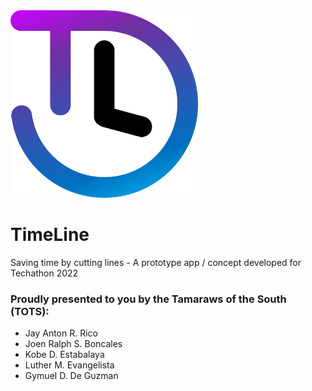 <img src="Designs/Logo1_Colored.png" width="300">

# TimeLine
Saving time by cutting lines - A prototype app / concept developed for Techathon 2022

### Proudly presented to you by the Tamaraws of the South (TOTS):

 - Jay Anton R. Rico
 - Joen Ralph S. Boncales
 - Kobe D. Estabalaya
 - Luther M. Evangelista
 - Gymuel D. De Guzman